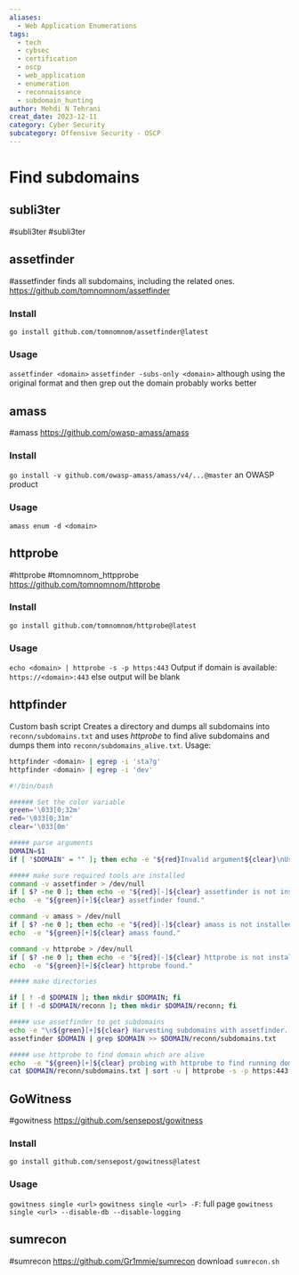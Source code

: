 ```yaml
---
aliases:
  - Web Application Enumerations
tags:
  - tech
  - cybsec
  - certification
  - oscp
  - web_application
  - enumeration
  - reconnaissance
  - subdomain_hunting
author: Mehdi N Tehrani
creat_date: 2023-12-11
category: Cyber Security
subcategory: Offensive Security - OSCP
---
```


# Find subdomains
## subli3ter
#subli3ter #subli3ter 

## assetfinder
#assetfinder
finds all subdomains, including the related ones. 
https://github.com/tomnomnom/assetfinder
### Install
`go install github.com/tomnomnom/assetfinder@latest`
### Usage
`assetfinder <domain>`
`assetfinder -subs-only <domain>` although using the original format and then grep out the domain probably works better

## amass
#amass
https://github.com/owasp-amass/amass
### Install
`go install -v github.com/owasp-amass/amass/v4/...@master`
an OWASP product
### Usage
`amass enum -d <domain>`

## httprobe
#httprobe #tomnomnom_httpprobe 
https://github.com/tomnomnom/httprobe
### Install
`go install github.com/tomnomnom/httprobe@latest`
### Usage
`echo <domain> | httprobe -s -p https:443`
Output if domain is available: `https://<domain>:443`
else output will be blank


## httpfinder
Custom bash script
Creates a directory and dumps all subdomains into  `reconn/subdomains.txt`
and uses *httprobe* to find alive subdomains and dumps them into `reconn/subdomains_alive.txt`.
Usage: 
```sh
httpfinder <domain> | egrep -i 'sta?g'
httpfinder <domain> | egrep -i 'dev'
```

```bash
#!/bin/bash

###### Set the color variable
green='\033[0;32m'
red='\033[0;31m'
clear='\033[0m'

##### parse arguments
DOMAIN=$1
if [ "$DOMAIN" = "" ]; then echo -e "${red}Invalid argument${clear}\nUsage:\nhttpfinder ${green}<domain>${clear}"; exit; fi

##### make sure required tools are installed
command -v assetfinder > /dev/null
if [ $? -ne 0 ]; then echo -e "${red}[-]${clear} assetfinder is not installed! Exiting the script..."; exit; fi
echo  -e "${green}[+]${clear} assetfinder found."

command -v amass > /dev/null
if [ $? -ne 0 ]; then echo -e "${red}[-]${clear} amass is not installed! Exiting the script..."; exit; fi
echo  -e "${green}[+]${clear} amass found."

command -v httprobe > /dev/null
if [ $? -ne 0 ]; then echo -e "${red}[-]${clear} httprobe is not installed! Exiting the script..."; exit; fi
echo  -e "${green}[+]${clear} httprobe found."

##### make directories

if [ ! -d $DOMAIN ]; then mkdir $DOMAIN; fi
if [ ! -d $DOMAIN/reconn ]; then mkdir $DOMAIN/reconn; fi

##### use assetfinder to get subdomains
echo -e "\n${green}[+]${clear} Harvesting subdomains with assetfinder..."
assetfinder $DOMAIN | grep $DOMAIN >> $DOMAIN/reconn/subdomains.txt

##### use httprobe to find domain which are alive
echo  -e "${green}[+]${clear} probing with httprobe to find running domains..."
cat $DOMAIN/reconn/subdomains.txt | sort -u | httprobe -s -p https:443 | sed 's/^https\:\/\///' | sed 's/\:443$//' >> $DOMAIN/reconn/subdomains_alive.txt
```

## GoWitness
#gowitness
https://github.com/sensepost/gowitness
### Install
`go install github.com/sensepost/gowitness@latest`

### Usage
`gowitness single <url>`
`gowitness single <url> -F`: full page
`gowitness single <url> --disable-db --disable-logging`

## sumrecon
#sumrecon
https://github.com/Gr1mmie/sumrecon
download `sumrecon.sh`

